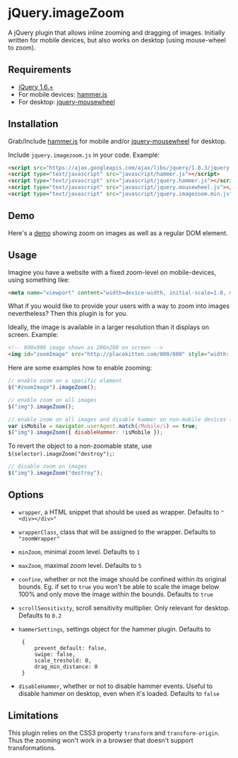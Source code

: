 jQuery.imageZoom
============

A jQuery plugin that allows inline zooming and dragging of images. 
Initially written for mobile devices, but also works on desktop (using mouse-wheel to zoom).


Requirements
------------

 - [jQuery 1.6.+](http://jquery.com/)
 - For mobile devices: [hammer.js](https://github.com/EightMedia/hammer.js)
 - For desktop: [jquery-mousewheel](https://github.com/brandonaaron/jquery-mousewheel)


Installation
------------

Grab/Include [hammer.js](https://github.com/EightMedia/hammer.js) for mobile 
and/or [jquery-mousewheel](https://github.com/brandonaaron/jquery-mousewheel) for desktop.

Include `jquery.imagezoom.js` in your code. Example:

```html
<script src="https://ajax.googleapis.com/ajax/libs/jquery/1.8.3/jquery.min.js"></script>
<script type="text/javascript" src="javascript/hammer.js"></script>
<script type="text/javascript" src="javascript/jquery.hammer.js"></script>
<script type="text/javascript" src="javascript/jquery.mousewheel.js"></script>
<script type="text/javascript" src="javascript/jquery.imagezoom.min.js"></script>
```

Demo
------------

Here's a [demo](jquery-imagezoom/demo/index.html) showing zoom on images as well as a regular DOM element.


Usage
------------

Imagine you have a website with a fixed zoom-level on mobile-devices, using something like:

```html
<meta name="viewport" content="width=device-width, initial-scale=1.0, minimum-scale=1.0, maximum-scale=1.0, user-scalable=0">
```

What if you would like to provide your users with a way to zoom into images nevertheless? Then this plugin is for you.

Ideally, the image is available in a larger resolution than it displays on screen. Example:

```html
<!-- 800x800 image shown as 200x200 on screen -->
<img id="zoomImage" src="http://placekitten.com/800/800" style="width: 200px; height: 200px;"/>
```

Here are some examples how to enable zooming:

```js
// enable zoom on a specific element
$("#zoomImage").imageZoom();

// enable zoom on all images
$("img").imageZoom();

// enable zoom on all images and disable hammer on non-mobile devices (see options)
var isMobile = navigator.userAgent.match(/Mobile/i) == true;
$("img").imageZoom({ disableHammer: !isMobile });
```

To revert the object to a non-zoomable state, use `$(selector).imageZoom("destroy");`:

```js
// disable zoom on images
$("img").imageZoom("destroy");
```

Options
------------

 - `wrapper`, a HTML snippet that should be used as wrapper. Defaults to `"<div></div>"`
 - `wrapperClass`, class that will be assigned to the wrapper. Defaults to `"zoomWrapper"`
 - `minZoom`, minimal zoom level. Defaults to `1`
 - `maxZoom`, maximal zoom level. Defaults to `5`
 - `confine`, whether or not the image should be confined within its original bounds. 
    Eg. if set to `true` you won't be able to scale the image below 100% and only move the image within the bounds. Defaults to `true`
 - `scrollSensitivity`, scroll sensitivity multiplier. Only relevant for desktop. Defaults to `0.2`
 - `hammerSettings`, settings object for the hammer plugin. Defaults to
 
        {
            prevent_default: false,
            swipe: false,
            scale_treshold: 0,
            drag_min_distance: 0
        }
        
 - `disableHammer`, whether or not to disable hammer events. Useful to disable hammer on desktop, even when it's loaded. Defaults to `false`


Limitations
------------

This plugin relies on the CSS3 property `transform` and `transform-origin`. Thus the zooming won't work in a browser that doesn't support transformations.